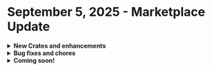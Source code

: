 # September 5, 2025 - Marketplace Update

<details>

<summary><strong>New Crates and enhancements</strong></summary>

* No Crate releases this week.

</details>

<details>

<summary><strong>Bug fixes and chores</strong></summary>

* [Microsoft: User Onboarding](../../../documentation/crates/existing-crate-documentation/microsoft-user-onboarding-crate-v2/)
  * Updated the password length to use ORG Variable&#x20;
  * Set Time Start Field in add\_time\_entry&#x20;
  * Task Removal: The 2nd create\_relation task, Transitions
  * Added fallback logic if no Location ID is provided, Improved On Failure error message&#x20;
* [Assign Asset/Config to Ticket based on Contact](../../../documentation/crates/existing-crate-documentation/assign-autotask-configuration-contact-based-on-last-logged-in-user-crate.md)
  * Updated device LastLoggedInUser to contact name check to match more formats
* [Microsoft: User Offboarding](../../../documentation/crates/existing-crate-documentation/microsoft-user-offboarding-crate.md)
  * Set Time Start Field in add\_time\_entry&#x20;
* [CW PSA: Pod Technician Toolbox v2](../../../documentation/crates/existing-crate-documentation/cwm-technician-toolbox-via-pod-1.md)
  * Removed non-functional form references, Cleaned up transitions&#x20;

- [Add Client to Rewst](../../../documentation/crates/existing-crate-documentation/add-client-to-rewst-setup.md)
  * Added options gen for fetching ConnectSecure v4 companies, improved error reporting&#x20;
- Windows 11 Compatibility Checker
  * Added retry loop for n-able when listing computers&#x20;
- [Configure Organizational Variables](../../../documentation/crates/existing-crate-documentation/configure-organization-variables.md)
  * Set the default form view to Standard
  * Added a "Standard" note at the form view description -
- GWS: User Offboarding&#x20;
  * Added support for forwarding emails&#x20;
  * Added support for setting out of office&#x20;
- Open-AI&#x20;
  * Fixed a error causing some open-ai workflows to fail when using the gpt-5 model due to the temperature value not being set to 1. It now sets to 1 when using a gpt-5 model.

</details>

<details>

<summary><strong>Coming soon!</strong></summary>

* BitLocker Activation - Bitlocker Management Crate series
* Workstation offboarding
* Enhanced logging for the user onboarding workflow

</details>
